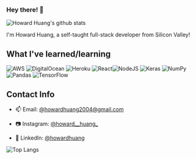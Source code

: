 ### Hey there! 👋
![Howard Huang's github stats](https://github-readme-stats.vercel.app/api?username=HowardHuang1&show_icons=true&theme=radical&count_private=true)

I'm Howard Huang, a self-taught full-stack developer from Silicon Valley!

## What I've learned/learning

![AWS](https://img.shields.io/badge/AWS-%23FF9900.svg?style=for-the-badge&logo=amazon-aws&logoColor=white) ![DigitalOcean](https://img.shields.io/badge/DigitalOcean-%230167ff.svg?style=for-the-badge&logo=digitalOcean&logoColor=white) ![Heroku](https://img.shields.io/badge/heroku-%23430098.svg?style=for-the-badge&logo=heroku&logoColor=white) ![React](https://img.shields.io/badge/react-%2320232a.svg?style=for-the-badge&logo=react&logoColor=%2361DAFB)![NodeJS](https://img.shields.io/badge/node.js-6DA55F?style=for-the-badge&logo=node.js&logoColor=white)  ![Keras](https://img.shields.io/badge/Keras-%23D00000.svg?style=for-the-badge&logo=Keras&logoColor=white) ![NumPy](https://img.shields.io/badge/numpy-%23013243.svg?style=for-the-badge&logo=numpy&logoColor=white) ![Pandas](https://img.shields.io/badge/pandas-%23150458.svg?style=for-the-badge&logo=pandas&logoColor=white) ![TensorFlow](https://img.shields.io/badge/TensorFlow-%23FF6F00.svg?style=for-the-badge&logo=TensorFlow&logoColor=white)

## Contact Info
- 📫 Email: [@howardhuang2004@gmail.com](mailto:howardhuang2004@gmail.com)

- 📷 Instagram: [@howard__huang_](https://instagram.com/howard__huang_)

- 💼 LinkedIn: [@howardhuang](https://www.linkedin.com/in/howard-huang-b24465183/)

![Top Langs](https://github-readme-stats.vercel.app/api/top-langs/?username=HowardHuang1&layout=compact&theme=radical)

